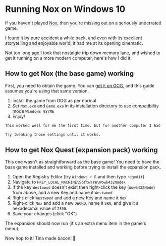 # Running Nox on Windows 10

If you haven't played [Nox](https://en.wikipedia.org/wiki/Nox_(video_game)), then you're missing out on a seriously underrated game.

I found it by pure accident a while back, and even with its excellent storytelling and enjoyable world, it had me at its opening cinematic.

Not too long ago I took that nostalgic trip down memory lane, and wished to get it running on a more modern computer, here's how I did it.

## How to get Nox (the base game) working

First, you need to obtain the game. You can [get it on GOG](https://www.gog.com/game/nox), and this guide assumes you're using that same version.

1. Install the game from GOG as per normal
2. Set `Nox.exe` and `Game.exe` in its installation directory to use compatibility mode `Windows 98/ME`
3. Enjoy!

~~~md warning
This worked well for me the first time, but for another computer I had to change the screen resolution.

Try tweaking those settings until it works.
~~~

## How to get Nox Quest (expansion pack) working

This one wasn't as straightforward as the base game! You need to have the base game installed and working before trying to install the expansion pack.

1. Open the Registry Editor (try `Windows + R` and then type `regedit`)
2. Navigate to `HKEY_LOCAL_MACHINE\Software\Wow6432Node\`
3. If the key `Westwood` doesn't exist then right-click the key (`Wow6432Node`) from above, add a new Key and name it `Westwood`
4. Right-click `Westwood` and add a new Key and name it `Nox`
5. Right-click `Nox` and add a new `DWORD`, name it `SKU`, and give it a hexadecimal value of `2500`.
6. Save your changes (click "OK")

The expansion should now run (it's an extra menu item in the game's menu).

Now hop to it! Tina made bacon! 🥓
